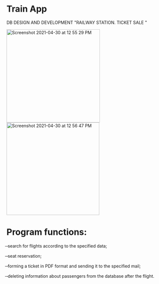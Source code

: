 # Train App
DB DESIGN AND DEVELOPMENT "RAILWAY STATION. TICKET SALE "

<img width="306" alt="Screenshot 2021-04-30 at 12 55 29 PM" src="https://user-images.githubusercontent.com/51968448/116679592-6396cf00-a9b3-11eb-83cd-c4b85aac43f6.png">
<img width="304" alt="Screenshot 2021-04-30 at 12 56 47 PM" src="https://user-images.githubusercontent.com/51968448/116679723-8f19b980-a9b3-11eb-98ef-de72808e219a.png">

# Program functions:
̶ search for flights according to the specified data;

̶ seat reservation;

̶ forming a ticket in PDF format and sending it to the specified mail;

̶ deleting information about passengers from the database after the flight.
